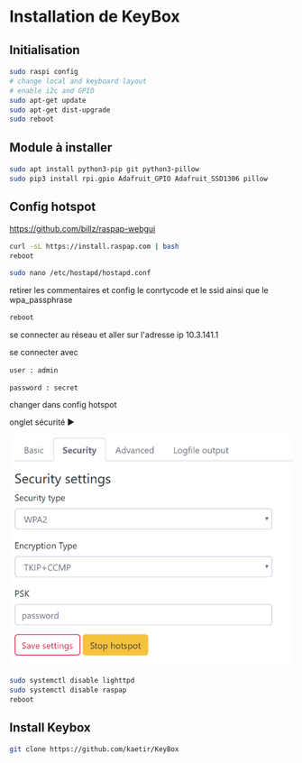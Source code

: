  # Installation de KeyBox

## Initialisation

```bash
sudo raspi config
# change local and keyboard layout 
# enable i2c and GPIO
sudo apt-get update
sudo apt-get dist-upgrade
sudo reboot
```



## Module à installer

``` bash
sudo apt install python3-pip git python3-pillow
sudo pip3 install rpi.gpio Adafruit_GPIO Adafruit_SSD1306 pillow

```



## Config hotspot

https://github.com/billz/raspap-webgui

```bash
curl -sL https://install.raspap.com | bash
reboot
```

```bash
sudo nano /etc/hostapd/hostapd.conf
```

retirer les commentaires et config le conrtycode et le ssid ainsi que le wpa_passphrase

```bash
reboot
```

se connecter au réseau et aller sur l'adresse ip 10.3.141.1

se connecter avec 

`user : admin`

`password : secret`

changer dans config hotspot 

onglet sécurité :arrow_forward:

![raspa conf](readme/raspap_security.png)

```bash
sudo systemctl disable lighttpd
sudo systemctl disable raspap 
reboot
```

## Install Keybox

```bash
git clone https://github.com/kaetir/KeyBox
```

